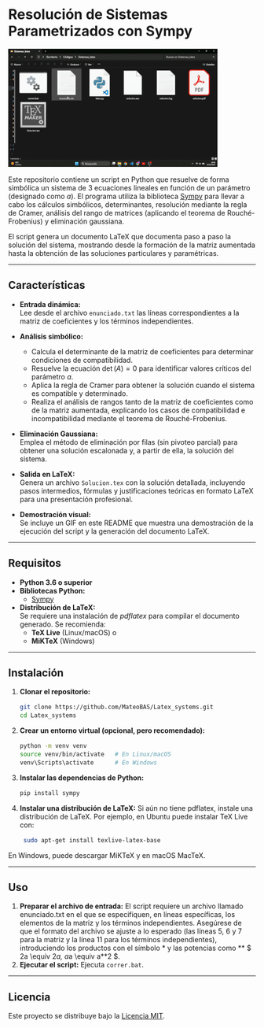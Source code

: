 # Resolución de Sistemas Parametrizados con Sympy

![Demostración de Ejecución](gif_example.gif)

Este repositorio contiene un script en Python que resuelve de forma simbólica un sistema de 3 ecuaciones lineales en función de un parámetro (designado como *a*). El programa utiliza la biblioteca [Sympy](https://www.sympy.org/) para llevar a cabo los cálculos simbólicos, determinantes, resolución mediante la regla de Cramer, análisis del rango de matrices (aplicando el teorema de Rouché-Frobenius) y eliminación gaussiana.

El script genera un documento LaTeX que documenta paso a paso la solución del sistema, mostrando desde la formación de la matriz aumentada hasta la obtención de las soluciones particulares y paramétricas.

---

## Características

- **Entrada dinámica:**  
  Lee desde el archivo `enunciado.txt` las líneas correspondientes a la matriz de coeficientes y los términos independientes.
  
- **Análisis simbólico:**  
  - Calcula el determinante de la matriz de coeficientes para determinar condiciones de compatibilidad.
  - Resuelve la ecuación $\det(A)=0$ para identificar valores críticos del parámetro *a*.
  - Aplica la regla de Cramer para obtener la solución cuando el sistema es compatible y determinado.
  - Realiza el análisis de rangos tanto de la matriz de coeficientes como de la matriz aumentada, explicando los casos de compatibilidad e incompatibilidad mediante el teorema de Rouché-Frobenius.
  
- **Eliminación Gaussiana:**  
  Emplea el método de eliminación por filas (sin pivoteo parcial) para obtener una solución escalonada y, a partir de ella, la solución del sistema.
  
- **Salida en LaTeX:**  
  Genera un archivo `Solucion.tex` con la solución detallada, incluyendo pasos intermedios, fórmulas y justificaciones teóricas en formato LaTeX para una presentación profesional.
  
- **Demostración visual:**  
  Se incluye un GIF en este README que muestra una demostración de la ejecución del script y la generación del documento LaTeX.

---

## Requisitos

- **Python 3.6 o superior**
- **Bibliotecas Python:**  
  - [Sympy](https://www.sympy.org/)
- **Distribución de LaTeX:**  
  Se requiere una instalación de *pdflatex* para compilar el documento generado. Se recomienda:
  - **TeX Live** (Linux/macOS) o
  - **MiKTeX** (Windows)

---

## Instalación

1. **Clonar el repositorio:**

   ```bash
   git clone https://github.com/MateoBAS/Latex_systems.git
   cd Latex_systems
2. **Crear un entorno virtual (opcional, pero recomendado):**
   ```bash
   python -m venv venv
   source venv/bin/activate   # En Linux/macOS
   venv\Scripts\activate      # En Windows
3. **Instalar las dependencias de Python:**
   ```bash
   pip install sympy
4. **Instalar una distribución de LaTeX:**
   Si aún no tiene pdflatex, instale una distribución de LaTeX. Por ejemplo, en Ubuntu puede instalar TeX Live con:
   ```bash
    sudo apt-get install texlive-latex-base
  En Windows, puede descargar MiKTeX y en macOS MacTeX.

---

## Uso

1. **Preparar el archivo de entrada:**
   El script requiere un archivo llamado enunciado.txt en el que se especifiquen, en líneas específicas, los elementos de la matriz y los términos independientes. Asegúrese de que el formato del archivo se ajuste a lo esperado (las líneas 5, 6 y 7 para la matriz y la línea 11 para los términos independientes), introduciendo los productos con el símbolo * y las potencias como ** $ 2a \equiv 2*a, a*a \equiv a**2 $.
2. **Ejecutar el script:**
   Ejecuta `correr.bat`.

---

## Licencia

Este proyecto se distribuye bajo la [Licencia MIT](LICENSE).


